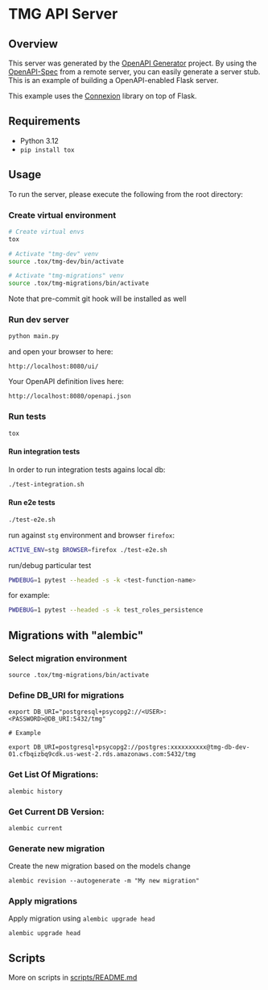 # TMG API Server

## Overview


This server was generated by the [OpenAPI Generator](https://openapi-generator.tech) project. By using the
[OpenAPI-Spec](https://openapis.org) from a remote server, you can easily generate a server stub.  This
is an example of building a OpenAPI-enabled Flask server.

This example uses the [Connexion](https://github.com/zalando/connexion) library on top of Flask.

## Requirements

- Python 3.12
- `pip install tox`

## Usage

To run the server, please execute the following from the root directory:

### Create virtual environment 

```bash
# Create virtual envs
tox

# Activate "tmg-dev" venv
source .tox/tmg-dev/bin/activate

# Activate "tmg-migrations" venv
source .tox/tmg-migrations/bin/activate
```

Note that pre-commit git hook will be installed as well

### Run dev server

```sh
python main.py
```

and open your browser to here:

```
http://localhost:8080/ui/
```

Your OpenAPI definition lives here:

```
http://localhost:8080/openapi.json
```

### Run tests

```sh
tox
```

#### Run integration tests

In order to run integration tests agains local db:

```sh
./test-integration.sh
```

#### Run e2e tests

```sh
./test-e2e.sh
```

run against `stg` environment and browser `firefox`:

```sh
ACTIVE_ENV=stg BROWSER=firefox ./test-e2e.sh
````

run/debug particular test

```sh
PWDEBUG=1 pytest --headed -s -k <test-function-name>
```

for example:

```sh
PWDEBUG=1 pytest --headed -s -k test_roles_persistence 
```

## Migrations with "alembic"

### Select migration environment

```shell
source .tox/tmg-migrations/bin/activate
```

### Define DB_URI for migrations

```shell
export DB_URI="postgresql+psycopg2://<USER>:<PASSWORD>@DB_URI:5432/tmg"

# Example

export DB_URI=postgresql+psycopg2://postgres:xxxxxxxxxx@tmg-db-dev-01.cfbqizbq9cdk.us-west-2.rds.amazonaws.com:5432/tmg
```

### Get List Of Migrations:

```shell
alembic history
```

### Get Current DB Version:

```shell
alembic current
```

### Generate new migration

Create the new migration based on the models change

```
alembic revision --autogenerate -m "My new migration"
```

### Apply migrations

Apply migration using `alembic upgrade head`

```shell
alembic upgrade head
```

## Scripts

More on scripts in [scripts/README.md](./scripts/README.md)
